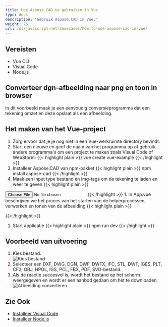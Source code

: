 ```yaml
---
title: Hoe Aspose.CAD te gebruiken in Vue
type: docs
description: "Gebruik Aspose.CAD in Vue."
weight: 75
url: /nl/javascript-net/showcases/how-to-use-aspose-cad-in-vue/
---
```


## Vereisten
- Vue CLI
- Visual Code
- Node.js

## Converteer dgn-afbeelding naar png en toon in browser

In dit voorbeeld maak je een eenvoudig conversieprogramma dat een tekening omzet en deze opslaat als een afbeelding.

## Het maken van het Vue-project

1. Zorg ervoor dat je je nog niet in een Vue-werkruimte directory bevindt.
1. Start een nieuwe en geef de naam van het programma op of gebruik andere programma's om een project te maken zoals Visual Code of WebStorm:
{{< highlight plain >}}
vue create vue-example
{{< /highlight >}}
1. Installeer Aspose.CAD van npm-pakket
{{< highlight plain >}}
npm install aspose-cad
{{< /highlight >}}
1. Maak een input type bestand en img-tags om de tekening te laden en weer te geven
{{< highlight plain >}}
<input id="file" type="file">
<img id="image" />
{{< /highlight >}}
1. In App.vue beschrijven we het proces van het starten van de helperprocessen, verwerken en tonen van de afbeelding
{{< highlight plain >}}
<script>
import {Drawing, PngOptions} from "aspose-cad";

export default{
  beforeCreate: function () {
    // nodig voor het starten van het assemblageproces
    let recaptchaScript = document.createElement('script')
    recaptchaScript.setAttribute('src', '/node_modules/aspose-cad/dotnet.js')
    document.head.appendChild(recaptchaScript)

    let dotnet;
  },
  mounted() {
    window.addEventListener('load', this.onWindowLoad)
  },
  methods: {
    async onWindowLoad() {

      console.log("laden WASM...");
      await dotnet.boot();
      console.log("WASM geladen");

      document.querySelector('input').addEventListener('change', function() {
            const reader = new FileReader();
            reader.onload = function() {

              let arrayBuffer = this.result;
              let array = new Uint8Array(arrayBuffer);

              // LAAD
              let file = Image.load(array);
              console.log(file);

              // OPSLAAN
              let exportedFilePromise = Image.save(array, new PngOptions());
              exportedFilePromise.then(exportedFile => {
                console.log(exportedFile);

                let urlCreator = window.URL || window.webkitURL;
                let blob = new Blob([exportedFile], { type: 'application/octet-stream' });
                let imageUrl = urlCreator.createObjectURL(blob);
                document.querySelector("#image").src = imageUrl;
              });
            }

            reader.readAsArrayBuffer(this.files[0]);
          },
          false);
    },
  },
}
</script>

<template>
  <header>
    <img alt="Vue-logo" class="logo" src="./assets/logo.svg" width="125" height="125" />
    <p>Voorbeeld aspose.cad voor Vue.</p>
  </header>

  <main>
    <input id="file" type="file">
    <br/>
    <img id="image" />
  </main>
</template>

<style scoped>
header {
  line-height: 1.5;
}
main{
  text-align: center;
}

.logo {
  display: block;
  margin: 0 auto 2rem;
}

@media (min-width: 1024px) {
  header {
    display: flex;
    place-items: center;
    padding-right: calc(var(--section-gap) / 2);
  }

  header .wrapper {
    display: flex;
    place-items: flex-start;
    flex-wrap: wrap;
  }
}
</style>
{{< /highlight >}}
1. Start applicatie
{{< highlight plain >}}
npm run dev
{{< /highlight >}}

## Voorbeeld van uitvoering

1. Kies bestand.<br>
![Kies bestand](/cad/_assets/javascript-net/vue/choose-file.png)<br>
1. Selecteer een DXF, DWG, DGN, DWF, DWFX, IFC, STL, DWT, IGES, PLT, CF2, OBJ, HPGL, IGS, PCL, FBX, PDF, SVG-bestand.
1. Als de reactie succesvol is, wordt het bestand op het scherm weergegeven en wordt er een aanbod gedaan om het te downloaden.<br>
![Afbeelding converteren](/cad/_assets/javascript-net/vue/convert-image.png)<br>

## Zie Ook

- [Installeer Visual Code](https://code.visualstudio.com/)
- [Installeer Node.js](https://nodejs.org/en/)
